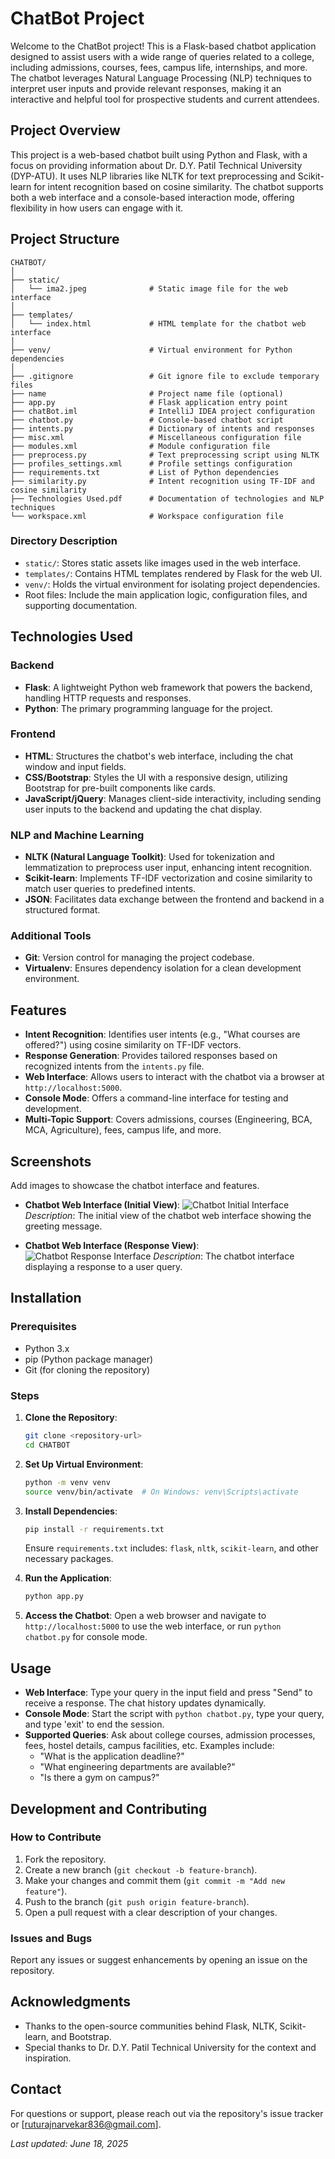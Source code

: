 # ChatBot Project

Welcome to the ChatBot project! This is a Flask-based chatbot application designed to assist users with a wide range of queries related to a college, including admissions, courses, fees, campus life, internships, and more. The chatbot leverages Natural Language Processing (NLP) techniques to interpret user inputs and provide relevant responses, making it an interactive and helpful tool for prospective students and current attendees.

## Project Overview

This project is a web-based chatbot built using Python and Flask, with a focus on providing information about Dr. D.Y. Patil Technical University (DYP-ATU). It uses NLP libraries like NLTK for text preprocessing and Scikit-learn for intent recognition based on cosine similarity. The chatbot supports both a web interface and a console-based interaction mode, offering flexibility in how users can engage with it.

## Project Structure

```
CHATBOT/
│
├── static/
│   └── ima2.jpeg              # Static image file for the web interface
│
├── templates/
│   └── index.html             # HTML template for the chatbot web interface
│
├── venv/                      # Virtual environment for Python dependencies
│
├── .gitignore                 # Git ignore file to exclude temporary files
├── name                       # Project name file (optional)
├── app.py                     # Flask application entry point
├── chatBot.iml                # IntelliJ IDEA project configuration
├── chatbot.py                 # Console-based chatbot script
├── intents.py                 # Dictionary of intents and responses
├── misc.xml                   # Miscellaneous configuration file
├── modules.xml                # Module configuration file
├── preprocess.py              # Text preprocessing script using NLTK
├── profiles_settings.xml      # Profile settings configuration
├── requirements.txt           # List of Python dependencies
├── similarity.py              # Intent recognition using TF-IDF and cosine similarity
├── Technologies Used.pdf      # Documentation of technologies and NLP techniques
└── workspace.xml              # Workspace configuration file
```

### Directory Description
- `static/`: Stores static assets like images used in the web interface.
- `templates/`: Contains HTML templates rendered by Flask for the web UI.
- `venv/`: Holds the virtual environment for isolating project dependencies.
- Root files: Include the main application logic, configuration files, and supporting documentation.

## Technologies Used

### Backend
- **Flask**: A lightweight Python web framework that powers the backend, handling HTTP requests and responses.
- **Python**: The primary programming language for the project.

### Frontend
- **HTML**: Structures the chatbot's web interface, including the chat window and input fields.
- **CSS/Bootstrap**: Styles the UI with a responsive design, utilizing Bootstrap for pre-built components like cards.
- **JavaScript/jQuery**: Manages client-side interactivity, including sending user inputs to the backend and updating the chat display.

### NLP and Machine Learning
- **NLTK (Natural Language Toolkit)**: Used for tokenization and lemmatization to preprocess user input, enhancing intent recognition.
- **Scikit-learn**: Implements TF-IDF vectorization and cosine similarity to match user queries to predefined intents.
- **JSON**: Facilitates data exchange between the frontend and backend in a structured format.

### Additional Tools
- **Git**: Version control for managing the project codebase.
- **Virtualenv**: Ensures dependency isolation for a clean development environment.

## Features

- **Intent Recognition**: Identifies user intents (e.g., "What courses are offered?") using cosine similarity on TF-IDF vectors.
- **Response Generation**: Provides tailored responses based on recognized intents from the `intents.py` file.
- **Web Interface**: Allows users to interact with the chatbot via a browser at `http://localhost:5000`.
- **Console Mode**: Offers a command-line interface for testing and development.
- **Multi-Topic Support**: Covers admissions, courses (Engineering, BCA, MCA, Agriculture), fees, campus life, and more.

## Screenshots

Add images to showcase the chatbot interface and features.

- **Chatbot Web Interface (Initial View)**:
  ![Chatbot Initial Interface](https://raw.githubusercontent.com/hriturajnarvekar27/Chatbot/main/Screenshot%202025-06-18%20145329.png)
  *Description*: The initial view of the chatbot web interface showing the greeting message.

- **Chatbot Web Interface (Response View)**:
  ![Chatbot Response Interface](https://raw.githubusercontent.com/hriturajnarvekar27/Chatbot/main/Screenshot%202025-06-18%20145353.png)
  *Description*: The chatbot interface displaying a response to a user query.

## Installation

### Prerequisites
- Python 3.x
- pip (Python package manager)
- Git (for cloning the repository)

### Steps
1. **Clone the Repository**:
   ```bash
   git clone <repository-url>
   cd CHATBOT
   ```

2. **Set Up Virtual Environment**:
   ```bash
   python -m venv venv
   source venv/bin/activate  # On Windows: venv\Scripts\activate
   ```

3. **Install Dependencies**:
   ```bash
   pip install -r requirements.txt
   ```
   Ensure `requirements.txt` includes: `flask`, `nltk`, `scikit-learn`, and other necessary packages.

4. **Run the Application**:
   ```bash
   python app.py
   ```

5. **Access the Chatbot**:
   Open a web browser and navigate to `http://localhost:5000` to use the web interface, or run `python chatbot.py` for console mode.

## Usage

- **Web Interface**: Type your query in the input field and press "Send" to receive a response. The chat history updates dynamically.
- **Console Mode**: Start the script with `python chatbot.py`, type your query, and type 'exit' to end the session.
- **Supported Queries**: Ask about college courses, admission processes, fees, hostel details, campus facilities, etc. Examples include:
  - "What is the application deadline?"
  - "What engineering departments are available?"
  - "Is there a gym on campus?"

## Development and Contributing

### How to Contribute
1. Fork the repository.
2. Create a new branch (`git checkout -b feature-branch`).
3. Make your changes and commit them (`git commit -m "Add new feature"`).
4. Push to the branch (`git push origin feature-branch`).
5. Open a pull request with a clear description of your changes.

### Issues and Bugs
Report any issues or suggest enhancements by opening an issue on the repository.

## Acknowledgments

- Thanks to the open-source communities behind Flask, NLTK, Scikit-learn, and Bootstrap.
- Special thanks to Dr. D.Y. Patil Technical University for the context and inspiration.

## Contact

For questions or support, please reach out via the repository's issue tracker or [ruturajnarvekar836@gmail.com].

*Last updated: June 18, 2025*
